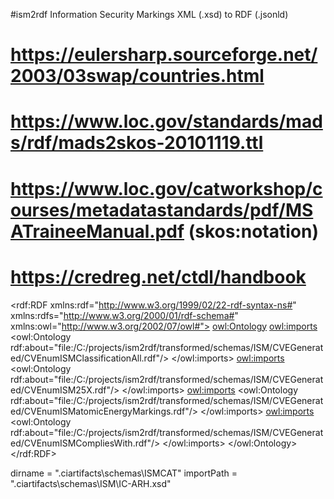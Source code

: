 #ism2rdf
Information Security Markings XML (.xsd) to RDF (.jsonld)

# https://eulersharp.sourceforge.net/2003/03swap/countries.html
# https://www.loc.gov/standards/mads/rdf/mads2skos-20101119.ttl
# https://www.loc.gov/catworkshop/courses/metadatastandards/pdf/MSATraineeManual.pdf (skos:notation)
# https://credreg.net/ctdl/handbook


<?xml version="1.0"?>
<rdf:RDF xmlns:rdf="http://www.w3.org/1999/02/22-rdf-syntax-ns#"
	xmlns:rdfs="http://www.w3.org/2000/01/rdf-schema#"
  xmlns:owl="http://www.w3.org/2002/07/owl#">
  <owl:Ontology>
    <owl:imports>
      <owl:Ontology rdf:about="file:/C:/projects/ism2rdf/transformed/schemas/ISM/CVEGenerated/CVEnumISMClassificationAll.rdf"/>
    </owl:imports>
    <owl:imports>
      <owl:Ontology rdf:about="file:/C:/projects/ism2rdf/transformed/schemas/ISM/CVEGenerated/CVEnumISM25X.rdf"/>
    </owl:imports>
    <owl:imports>
      <owl:Ontology rdf:about="file:/C:/projects/ism2rdf/transformed/schemas/ISM/CVEGenerated/CVEnumISMatomicEnergyMarkings.rdf"/>
    </owl:imports>
    <owl:imports>
      <owl:Ontology rdf:about="file:/C:/projects/ism2rdf/transformed/schemas/ISM/CVEGenerated/CVEnumISMCompliesWith.rdf"/>
    </owl:imports>
  </owl:Ontology>
</rdf:RDF>

dirname = ".ciartifacts\\schemas\\ISMCAT"
importPath = ".ciartifacts\\schemas\\ISM\\IC-ARH.xsd"